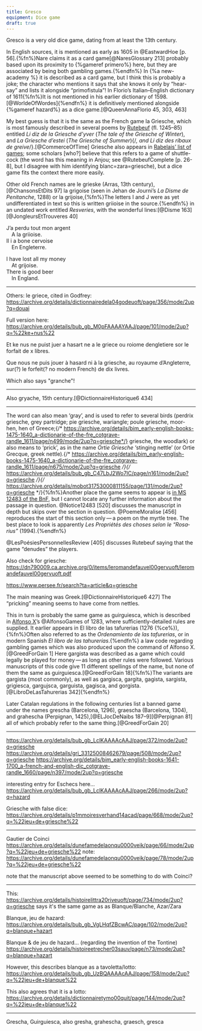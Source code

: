 ```yaml
---
title: Gresco
equipment: Dice game
draft: true
---
```


<p class="lead"><span class="aka">Gresco</span> is a very old dice game, dating from at least the 13th century.</p>

In English sources, it is mentioned as early as 1605 in @EastwardHoe [p. 56].{%fn%}Nare claims it as a card game[@NaresGlossary 213] probably based upon its proximity to {%gameref primero%} here, but they are associated by being both gambling games.{%endfn%} In {%a new-academy %} it is described as a card game, but I think this is probably a joke; the character who mentions it says that she knows it only by “hear-say” and lists it alongside “primofistula”!
In Florio’s Italian–English dictionary of 1611{%fn%}It is not mentioned in his earlier dictionary of 1598.[@WorldeOfWordes]{%endfn%} it is definitively mentioned alongside {%gameref hazard%} as a dice game.[@QueenAnnaFlorio 45, 303, 463]

My best guess is that it is the same as the French game <span lang="fr">la Griesche</span>, which is most famously described in several poems by [Rutebeuf](https://en.wikipedia.org/wiki/Rutebeuf) (fl. 1245–85) entitled <cite lang="fr">Li diz de la Griesche d’yver</cite> (<cite>The tale of the Griesche of Winter</cite>), and <cite lang="fr">La Griesche d’estei</cite> (<cite>The Griesche of Summer</cite>){/*, and <cite lang="fr">Li diz des ribaux de greive</cite>*/}.[@CommerceOfTime] Griesche also appears in [Rabelais’ list of games](articles/lists/rabelais.md); some scholars [who?] believe that this refers to a game of shuttle-cock (the word has this meaning in Anjou; see @RutebeufComplete [p. 26-8], but I disagree with him identifying blanc=zara=griesche), but a dice game fits the context there more easily.

Other old French names are <span lang="fr" class="aka">le grieske</span> (Arras, 13th century),[@ChansonsEtDits 97] <span lang="fr" class="aka">la grigoise</span> (seen in Jehan de Journi’s <cite lang="fr">La Disme de Penitanche</cite>, 1288) or <span lang="fr" class="aka">la grijoise</span>,{%fn%}The letters I and J were as yet undifferentiated in text so this is written <span lang="fr" class="aka">griioise</span> in the source.{%endfn%} in an undated work entitled <cite lang="fr">Resveries</cite>, with the wonderful lines:[@Disme 163][@JongleursEtTrouveres 40]

<div class="multi">
<p lang="fr">
J’a perdu tout mon argent<br/>
&emsp;A la griioise.<br/>
Il i a bone cervoise<br/>
&emsp;En Engleterre.
</p>
<p>
I have lost all my money<br/>
&emsp;At <span lang="fr">grijoise</span>.<br/>
There is good beer<br/>
&emsp;In England.
</p>
</div>

---

Others: le griece, cited in Godfrey: https://archive.org/details/dictionnairedela04godeuoft/page/356/mode/2up?q=douai


Full version here: https://archive.org/details/bub_gb_M0pFAAAAYAAJ/page/101/mode/2up?q=%22ke+nus%22

Et ke nus ne puist juer a hasart ne a le griece ou roiome dengletiere sor le forfait de x libres.

Que nous ne puis jouer à hasard ni à la griesche, au royaume d’Angleterre, sur(?) le forfeit(? no modern French) de dix livres.

Which also says "granche"!

---

Also <span lang="fr">gryache</span>, 15th century.[@DictionnaireHistorique6 434]

---

The word can also mean ‘gray’, and is used to refer to several birds (perdrix griesche, grey partridge; pie griesche, wariangle; poule griesche, moor-hen, hen of Greece;{/* https://archive.org/details/bim_early-english-books-1475-1640_a-dictionarie-of-the-fre_cotgrave-randle_1611/page/n499/mode/2up?q=griesche*/} griesche, the woodlark) or also means to ‘prick’, as in the name <cite>Ortie Griesche</cite> ‘stinging nettle’ (or Ortie Grecque, greek nettle).{/* https://archive.org/details/bim_early-english-books-1475-1640_a-dictionarie-of-the-fre_cotgrave-randle_1611/page/n675/mode/2up?q=griesche */}{/* https://archive.org/details/bub_gb_C47LbJ2Wo7IC/page/n161/mode/2up?q=griesche */}{/* https://archive.org/details/mobot31753000811155/page/131/mode/2up?q=griesche */}{%fn%}Another place the game seems to appear is [in MS 12483 of the BnF](https://archive.org/details/bub_gal_ark_12148_btv1b8454680s/page/n15/mode/2up?q=griesche), but I cannot locate any further information about the passage in question. @Notice12483 [520] discusses the manuscript in depth but skips over the section in question. @PoemeMoralise [456] reproduces the start of this section only — a poem on the myrtle tree. The best place to look is apparently <cite lang="fr">Les Propriétés des choses selon le “Rosarius”</cite> (1994).{%endfn%}

@LesPoésiesPersonnellesReview [405] discusses Rutebeuf saying that the game “denudes” the players.

Also check for griesche: https://dn790009.ca.archive.org/0/items/leromandefauvel00gervuoft/leromandefauvel00gervuoft.pdf

https://www.persee.fr/search?ta=article&q=griesche

The main meaning was Greek.[@DictionnaireHistorique6 427] The “pricking” meaning seems to have come from nettles.

This in turn is probably the same game as <span lang="es" class="aka">guirguiesca</span>, which is described in [Alfonso X](https://en.wikipedia.org/wiki/Alfonso_X_of_Castile)’s @AlfonsoGames of 1283, where sufficiently-detailed rules are supplied. It earlier appears in <span lang="es">El libro de las tafurerias</span> (1276 {%ce%}),{%fn%}Often also referred to as the <cite lang="es">Ordenamiento de las tafurerias</cite>, or in modern Spanish <cite lang="es">El libro de las tahurerías</cite>.{%endfn%} a law code regarding gambling games which was also produced upon the command of Alfonso X.[@GreedForGain 1] Here <span lang="es" class="aka">gargista</span> was described as a game which could legally be played for money — as long as other rules were followed. Various manuscripts of this code give 11 different spellings of the name, but none of them the same as <span lang="es" class="aka">guirguiesca</span>.[@GreedForGain 18]{%fn%}The variants are <span lang="es">gargista</span> (most commonly), as well as <span lang="es">gargisca, gargita, gagista, sargista, grigiesca, gargujsca, garguista, gagisca</span>, and <span lang="es">gorgista</span>.[@LibroDeLasTahurerias 342]{%endfn%}

Later Catalan regulations in the following centuries list a banned game under the names <span lang="es" class="aka">grescha</span> (Barcelona, 1296), <span lang="es" class="aka">graescha</span> (Barcelona, 1304), and <span lang="es" class="aka">grahescha</span> (Perpignan, 1425),[@ELJocDeNaibs 187–9][@Perpignan 81] all of which probably refer to the same thing.[@GreedForGain 20]


---

https://archive.org/details/bub_gb_LclKAAAAcAAJ/page/372/mode/2up?q=griesche
https://archive.org/details/gri_33125008462679/page/508/mode/2up?q=griesche
https://archive.org/details/bim_early-english-books-1641-1700_a-french-and-english-dic_cotgrave-randle_1660/page/n397/mode/2up?q=griesche


interesting entry for Eschecs here... https://archive.org/details/bub_gb_LclKAAAAcAAJ/page/266/mode/2up?q=hazard

Griesche with false dice: https://archive.org/details/p1mmoiresverhand14acad/page/668/mode/2up?q=%22jeu+de+griesche%22

---

Gautier de Coinci
https://archive.org/details/dunefamedelaonqu0000veik/page/66/mode/2up?q=%22jeu+de+griesche%22
note: https://archive.org/details/dunefamedelaonqu0000veik/page/78/mode/2up?q=%22jeu+de+griesche%22

note that the manuscript above seemed to be something to do with Coinci?

---


This: https://archive.org/details/histoirelittra20riveuoft/page/734/mode/2up?q=griesche
says it's the same game as as Blanque/Blanche, Azar/Zara

Blanque, jeu de hazard: https://archive.org/details/bub_gb_VgLHqfZBcwAC/page/102/mode/2up?q=blanque+hazart

Blanque & de jeu de hazard… (regarding the invention of the Tontine) https://archive.org/details/histoireetrecher03sauv/page/n73/mode/2up?q=blanque+hazart

However, this describes blanque as a tavoletta/lotto: https://archive.org/details/bub_gb_UzBQAAAAcAAJ/page/158/mode/2up?q=%22jeu+de+blanque%22

This also agrees that it is a lotto: https://archive.org/details/dictionnairetymo00quit/page/144/mode/2up?q=%22jeu+de+blanque%22

---



Grescha, Guirguiesca,
also gresha, grahescha, graesch, gresca 
